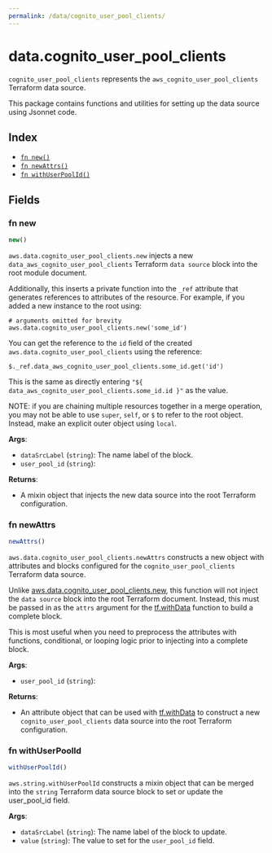```yaml
---
permalink: /data/cognito_user_pool_clients/
---
```


# data.cognito_user_pool_clients

`cognito_user_pool_clients` represents the `aws_cognito_user_pool_clients` Terraform data source.



This package contains functions and utilities for setting up the data source using Jsonnet code.


## Index

* [`fn new()`](#fn-new)
* [`fn newAttrs()`](#fn-newattrs)
* [`fn withUserPoolId()`](#fn-withuserpoolid)

## Fields

### fn new

```ts
new()
```


`aws.data.cognito_user_pool_clients.new` injects a new `data_aws_cognito_user_pool_clients` Terraform `data source`
block into the root module document.

Additionally, this inserts a private function into the `_ref` attribute that generates references to attributes of the
resource. For example, if you added a new instance to the root using:

    # arguments omitted for brevity
    aws.data.cognito_user_pool_clients.new('some_id')

You can get the reference to the `id` field of the created `aws.data.cognito_user_pool_clients` using the reference:

    $._ref.data_aws_cognito_user_pool_clients.some_id.get('id')

This is the same as directly entering `"${ data_aws_cognito_user_pool_clients.some_id.id }"` as the value.

NOTE: if you are chaining multiple resources together in a merge operation, you may not be able to use `super`, `self`,
or `$` to refer to the root object. Instead, make an explicit outer object using `local`.

**Args**:
  - `dataSrcLabel` (`string`): The name label of the block.
  - `user_pool_id` (`string`): 

**Returns**:
- A mixin object that injects the new data source into the root Terraform configuration.


### fn newAttrs

```ts
newAttrs()
```


`aws.data.cognito_user_pool_clients.newAttrs` constructs a new object with attributes and blocks configured for the `cognito_user_pool_clients`
Terraform data source.

Unlike [aws.data.cognito_user_pool_clients.new](#fn-new), this function will not inject the `data source`
block into the root Terraform document. Instead, this must be passed in as the `attrs` argument for the
[tf.withData](https://github.com/tf-libsonnet/core/tree/main/docs#fn-withdata) function to build a complete block.

This is most useful when you need to preprocess the attributes with functions, conditional, or looping logic prior to
injecting into a complete block.

**Args**:
  - `user_pool_id` (`string`): 

**Returns**:
  - An attribute object that can be used with [tf.withData](https://github.com/tf-libsonnet/core/tree/main/docs#fn-withdata) to construct a new `cognito_user_pool_clients` data source into the root Terraform configuration.


### fn withUserPoolId

```ts
withUserPoolId()
```

`aws.string.withUserPoolId` constructs a mixin object that can be merged into the `string`
Terraform data source block to set or update the user_pool_id field.



**Args**:
  - `dataSrcLabel` (`string`): The name label of the block to update.
  - `value` (`string`): The value to set for the `user_pool_id` field.
